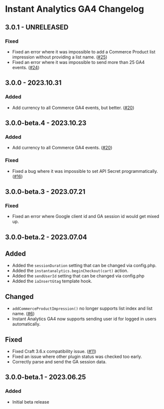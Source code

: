# Instant Analytics GA4 Changelog

## 3.0.1 - UNRELEASED
### Fixed
* Fixed an error where it was impossible to add a Commerce Product list impression without providing a list name. ([#25](https://github.com/nystudio107/craft-instantanalytics-ga4/issues/25))
* Fixed an error where it was impossible to send more than 25 GA4 events. ([#24](https://github.com/nystudio107/craft-instantanalytics-ga4/issues/24))

## 3.0.0 - 2023.10.31
### Added
* Add currency to all Commerce GA4 events, but better. ([#20](https://github.com/nystudio107/craft-instantanalytics-ga4/issues/20))

## 3.0.0-beta.4 - 2023.10.23
### Added
* Add currency to all Commerce GA4 events. ([#20](https://github.com/nystudio107/craft-instantanalytics-ga4/issues/20))

### Fixed
* Fixed a bug where it was impossible to set API Secret programmatically. ([#16](https://github.com/nystudio107/craft-instantanalytics-ga4/issues/16))

## 3.0.0-beta.3 - 2023.07.21
### Fixed
* Fixed an error where Google client id and GA session id would get mixed up.

## 3.0.0-beta.2 - 2023.07.04
## Added
* Added the `sessionDuration` setting that can be changed via config.php.
* Added the `instantanalytics.beginCheckout(cart)` action.
* Added the `sendUserId` setting that can be changed via config.php
* Added the `iaInsertGtag` template hook.

## Changed
* `addCommerceProductImpression()` no longer supports list index and list name. ([#6](https://github.com/nystudio107/craft-instantanalytics-ga4/issues/6))
* Instant Analytics GA4 now supports sending user id for logged in users automatically.

## Fixed
* Fixed Craft 3.6.x compatibility issue. ([#11](https://github.com/nystudio107/craft-instantanalytics-ga4/issues/11))
* Fixed an issue where other plugin status was checked too early.
* Correctly parse and send the GA session data.

## 3.0.0-beta.1 - 2023.06.25
### Added
* Initial beta release
